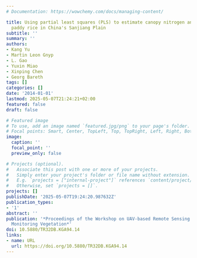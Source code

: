 ```yaml
---
# Documentation: https://wowchemy.com/docs/managing-content/

title: Using partial least squares (PLS) to estimate canopy nitrogen and biomass of
  paddy rice in China's Sanjiang Plain
subtitle: ''
summary: ''
authors:
- Kang Yu
- Martin Leon Gnyp
- L. Gao
- Yuxin Miao
- Xinping Chen
- Georg Bareth
tags: []
categories: []
date: '2014-01-01'
lastmod: 2025-05-07T21:24:21+02:00
featured: false
draft: false

# Featured image
# To use, add an image named `featured.jpg/png` to your page's folder.
# Focal points: Smart, Center, TopLeft, Top, TopRight, Left, Right, BottomLeft, Bottom, BottomRight.
image:
  caption: ''
  focal_point: ''
  preview_only: false

# Projects (optional).
#   Associate this post with one or more of your projects.
#   Simply enter your project's folder or file name without extension.
#   E.g. `projects = ["internal-project"]` references `content/project/deep-learning/index.md`.
#   Otherwise, set `projects = []`.
projects: []
publishDate: '2025-05-07T19:24:20.987632Z'
publication_types:
- '1'
abstract: ''
publication: '*Proceedings of the Workshop on UAV-based Remote Sensing Methods for
  Monitoring Vegetation*'
doi: 10.5880/TR32DB.KGA94.14
links:
- name: URL
  url: https://doi.org/10.5880/TR32DB.KGA94.14
---
```

